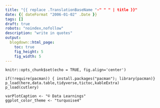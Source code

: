 ```yaml
---
title: "{{ replace .TranslationBaseName "-" " " | title }}"
date: {{ dateFormat "2006-01-02" .Date }}
tags: []
draft: true
robots: "noindex,nofollow"
description: "write in quotes"
output:
  blogdown::html_page:
    toc: true
    fig_height: 5
    fig_width: 5
---
```


```{r setup, include=FALSE}
knitr::opts_chunk$set(echo = TRUE, fig.align='center')

if(!require(pacman)) { install.packages("pacman"); library(pacman)}
p_load(here,data.table,tidyverse,tictoc,kableExtra)
p_load(cutlery)

varPlotCaption <- "© Data Learnings"
ggplot_color_theme <- "turquoise4"
```

<center>
	<!-- feature image -->

</center>